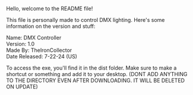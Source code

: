 Hello, welcome to the README file!

This file is personally made to control DMX lighting. Here's some information on the version and stuff:

Name: DMX Controller    
Version: 1.0    
Made By: TheIronCollector    
Date Released: 7-22-24 (US)    


To access the exe, you'll find it in the dist folder. Make sure to make a shortcut or something and add it to your desktop. (DONT ADD ANYTHING TO THE DIRECTORY EVEN AFTER DOWNLOADING. IT WILL BE DELETED ON UPDATE)

